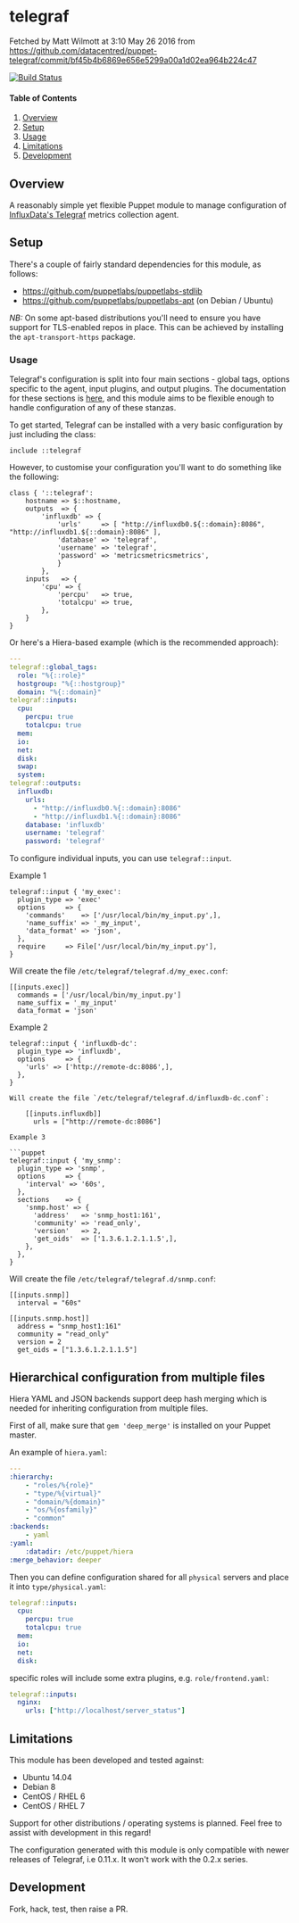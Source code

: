 # telegraf

Fetched by Matt Wilmott at 3:10 May 26 2016 from https://github.com/datacentred/puppet-telegraf/commit/bf45b4b6869e656e5299a00a1d02ea964b224c47

[![Build Status](https://travis-ci.org/datacentred/puppet-telegraf.png?branch=master)](https://travis-ci.org/datacentred/puppet-telegraf)

#### Table of Contents

1. [Overview](#overview)
2. [Setup](#setup)
3. [Usage](#usage)
4. [Limitations](#limitations)
5. [Development](#development)

## Overview

A reasonably simple yet flexible Puppet module to manage configuration of
[InfluxData's Telegraf](https://influxdata.com/time-series-platform/telegraf/) metrics collection agent.

## Setup

There's a couple of fairly standard dependencies for this module, as follows:

* https://github.com/puppetlabs/puppetlabs-stdlib
* https://github.com/puppetlabs/puppetlabs-apt (on Debian / Ubuntu)

*NB:* On some apt-based distributions you'll need to ensure you have support
for TLS-enabled repos in place.  This can be achieved by installing the
`apt-transport-https` package.

### Usage

Telegraf's configuration is split into four main sections - global tags,
options specific to the agent, input plugins, and output plugins.  The
documentation for these sections is [here](https://github.com/influxdata/telegraf/blob/master/docs/CONFIGURATION.md),
and this module aims to be flexible enough to handle configuration of any of
these stanzas.

To get started, Telegraf can be installed with a very basic configuration by
just including the class:

```puppet
include ::telegraf
```

However, to customise your configuration you'll want to do something like the following:

```puppet
class { '::telegraf':
    hostname => $::hostname,
    outputs  => {
        'influxdb' => {
            'urls'     => [ "http://influxdb0.${::domain}:8086", "http://influxdb1.${::domain}:8086" ],
            'database' => 'telegraf',
            'username' => 'telegraf',
            'password' => 'metricsmetricsmetrics',
            }
        },
    inputs   => {
        'cpu' => {
            'percpu'   => true,
            'totalcpu' => true,
        },
    }
}
```

Or here's a Hiera-based example (which is the recommended approach):

```yaml
---
telegraf::global_tags:
  role: "%{::role}"
  hostgroup: "%{::hostgroup}"
  domain: "%{::domain}"
telegraf::inputs:
  cpu:
    percpu: true
    totalcpu: true
  mem:
  io:
  net:
  disk:
  swap:
  system:
telegraf::outputs:
  influxdb:
    urls:
      - "http://influxdb0.%{::domain}:8086"
      - "http://influxdb1.%{::domain}:8086"
    database: 'influxdb'
    username: 'telegraf'
    password: 'telegraf'
```

To configure individual inputs, you can use `telegraf::input`.

Example 1

```puppet
telegraf::input { 'my_exec':
  plugin_type => 'exec'
  options     => {
    'commands'    => ['/usr/local/bin/my_input.py',],
    'name_suffix' => '_my_input',
    'data_format' => 'json',
  },
  require     => File['/usr/local/bin/my_input.py'],
}
```

Will create the file `/etc/telegraf/telegraf.d/my_exec.conf`:

    [[inputs.exec]]
      commands = ['/usr/local/bin/my_input.py']
      name_suffix = '_my_input'
      data_format = 'json'

Example 2

```puppet
telegraf::input { 'influxdb-dc':
  plugin_type => 'influxdb',
  options     => {
    'urls' => ['http://remote-dc:8086',],
  },
}

Will create the file `/etc/telegraf/telegraf.d/influxdb-dc.conf`:

    [[inputs.influxdb]]
      urls = ["http://remote-dc:8086"]

Example 3

```puppet
telegraf::input { 'my_snmp':
  plugin_type => 'snmp',
  options     => {
    'interval' => '60s',
  },
  sections    => {
    'snmp.host' => {
      'address'   => 'snmp_host1:161',
      'community' => 'read_only',
      'version'   => 2,
      'get_oids'  => ['1.3.6.1.2.1.1.5',],
    },
  },
}
```

Will create the file `/etc/telegraf/telegraf.d/snmp.conf`:

    [[inputs.snmp]]
      interval = "60s"

    [[inputs.snmp.host]]
      address = "snmp_host1:161"
      community = "read_only"
      version = 2
      get_oids = ["1.3.6.1.2.1.1.5"]

## Hierarchical configuration from multiple files

Hiera YAML and JSON backends support deep hash merging which is needed for inheriting configuration from multiple files.

First of all, make sure that `gem 'deep_merge'` is installed on your Puppet master.

An example of `hiera.yaml`:
```yaml
---
:hierarchy:
    - "roles/%{role}"
    - "type/%{virtual}"
    - "domain/%{domain}"
    - "os/%{osfamily}"
    - "common"
:backends:
    - yaml
:yaml:
    :datadir: /etc/puppet/hiera
:merge_behavior: deeper
```

Then you can define configuration shared for all `physical` servers and place it into `type/physical.yaml`:
```yaml
telegraf::inputs:
  cpu:
    percpu: true
    totalcpu: true
  mem:
  io:
  net:
  disk:
```
specific roles will include some extra plugins, e.g. `role/frontend.yaml`:

```yaml
telegraf::inputs:
  nginx:
    urls: ["http://localhost/server_status"]
```

## Limitations

This module has been developed and tested against:

 * Ubuntu 14.04
 * Debian 8
 * CentOS / RHEL 6
 * CentOS / RHEL 7

Support for other distributions / operating systems is planned.  Feel free to
assist with development in this regard!

The configuration generated with this module is only compatible with newer
releases of Telegraf, i.e 0.11.x.  It won't work with the 0.2.x series.

## Development

Fork, hack, test, then raise a PR.

